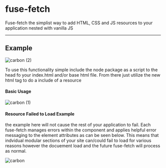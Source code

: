 # fuse-fetch

Fuse-fetch the simplist way to add HTML, CSS and JS resources to your application nested with vanilla JS

---

## Example
![carbon (2)](https://user-images.githubusercontent.com/23381860/200898955-20212299-f7c8-441c-a251-376e7e88afe7.png)



To use this functionality simple include the node package as a script to the head fo your index.html and/or base html file. From there just utilize the new html tag <fuse-fetch> to do a include of a resource 

#### Basic Usage
![carbon (1)](https://user-images.githubusercontent.com/23381860/200889827-db6c734a-17ae-4bbc-9ba9-15e591d0b8c9.png)

#### Resource Failed to Load Example 
the example here will not cause the rest of your application to fail. Each fuse-fetch manages errors within the component and applies helpful error messaging to the element attributes as can be seen below. This means that indvidual modular sections of your site can/could fail to load for various reasons however the docuement load and the future fuse-fetch will process as normal.

![carbon](https://user-images.githubusercontent.com/23381860/200889776-3d65a85f-0c8b-4721-bd64-3231ce067629.png)
